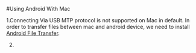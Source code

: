 #Using Android With Mac

1.Connecting Via USB
MTP protocol is not supported on Mac in default. In order to transfer files between mac and android device, we need to install [Android File Transfer](http://www.android.com/filetransfer/).

2.
